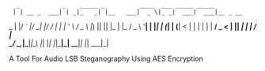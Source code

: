       _            _    _____ _          ____  ___ _____ _____         
     | | __ _  ___| | _|_   _| |__   ___|  _ \|_ _|  ___|  ___|__ _ __ 
  _  | |/ _` |/ __| |/ / | | | '_ \ / _ \ |_) || || |_  | |_ / _ \ '__|
 | |_| | (_| | (__|   <  | | | | | |  __/  _ < | ||  _| |  _|  __/ |   
  \___/ \__,_|\___|_|\_\ |_| |_| |_|\___|_| \_\___|_|   |_|  \___|_|  
  
A Tool For Audio LSB Steganography Using AES Encryption
